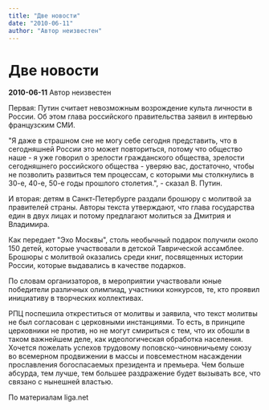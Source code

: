 ```yaml
---
title: "Две новости"
date: "2010-06-11"
author: "Автор неизвестен"
---
```


# Две новости

**2010-06-11** Автор неизвестен

Первая: Путин считает невозможным возрождение культа личности в России. Об этом глава российского правительства заявил в интервью французским СМИ.

"Я даже в страшном сне не могу себе сегодня представить, что в сегодняшней России это может повториться, потому что общество наше - я уже говорил о зрелости гражданского общества, зрелости сегодняшнего российского общества - уверяю вас, достаточно, чтобы не позволить развиться тем процессам, с которыми мы столкнулись в 30-е, 40-е, 50-е годы прошлого столетия.", - сказал В. Путин.

И вторая: детям в Санкт-Петербурге раздали брошюру с молитвой за правителей страны. Авторы текста утверждают, что глава государства един в двух лицах и потому предлагают молиться за Дмитрия и Владимира.

Как передает "Эхо Москвы", столь необычный подарок получили около 150 детей, которые участвовали в детской Таврической ассамблее. Брошюры с молитвой оказались среди книг, посвященных истории России, которые выдавались в качестве подарков.

По словам организаторов, в мероприятии участвовали юные победители различных олимпиад, участники конкурсов, те, кто проявил инициативу в творческих коллективах.

РПЦ поспешила откреститься от молитвы и заявила, что текст молитвы не был согласован с церковными инстанциями. То есть, в принципе церковники не против, но не могут смириться с тем, что их обошли в таком важнейшем деле, как идеологическая обработка населения. Хочется пожелать успехов трудовому поповско-чиновничьему союзу во всемерном продвижении в массы и повсеместном насаждении прославления богоспасаемых президента и премьера. Чем больше абсурда, тем лучше, тем большее раздражение будет вызывать все, что связано с нынешней властью.

По материалам liga.net
